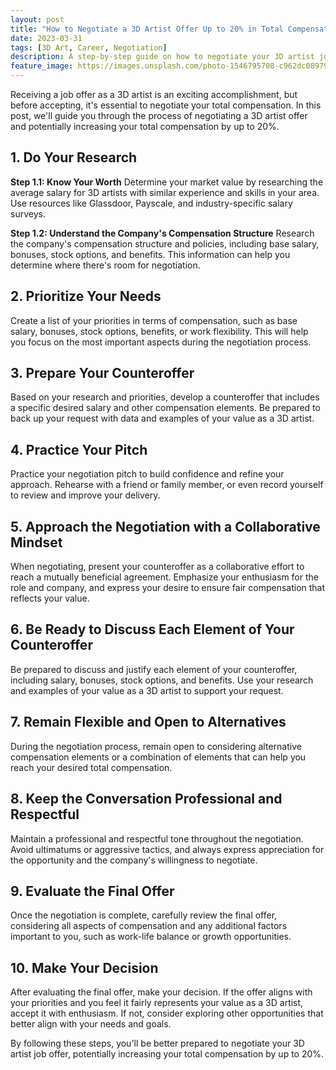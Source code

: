```yaml
---
layout: post
title: "How to Negotiate a 3D Artist Offer Up to 20% in Total Compensation"
date: 2023-03-31
tags: [3D Art, Career, Negotiation]
description: A step-by-step guide on how to negotiate your 3D artist job offer and potentially increase your total compensation by up to 20%.
feature_image: https://images.unsplash.com/photo-1546795708-c962dc089798?ixlib=rb-4.0.3&ixid=MnwxMjA3fDB8MHxwaG90by1wYWdlfHx8fGVufDB8fHx8&auto=format&fit=crop&w=1470&q=80
---
```


Receiving a job offer as a 3D artist is an exciting accomplishment, but before accepting, it's essential to negotiate your total compensation. In this post, we'll guide you through the process of negotiating a 3D artist offer and potentially increasing your total compensation by up to 20%.

<!--more-->

## 1. Do Your Research

**Step 1.1: Know Your Worth**
Determine your market value by researching the average salary for 3D artists with similar experience and skills in your area. Use resources like Glassdoor, Payscale, and industry-specific salary surveys.

**Step 1.2: Understand the Company's Compensation Structure**
Research the company's compensation structure and policies, including base salary, bonuses, stock options, and benefits. This information can help you determine where there's room for negotiation.

## 2. Prioritize Your Needs

Create a list of your priorities in terms of compensation, such as base salary, bonuses, stock options, benefits, or work flexibility. This will help you focus on the most important aspects during the negotiation process.

## 3. Prepare Your Counteroffer

Based on your research and priorities, develop a counteroffer that includes a specific desired salary and other compensation elements. Be prepared to back up your request with data and examples of your value as a 3D artist.

## 4. Practice Your Pitch

Practice your negotiation pitch to build confidence and refine your approach. Rehearse with a friend or family member, or even record yourself to review and improve your delivery.

## 5. Approach the Negotiation with a Collaborative Mindset

When negotiating, present your counteroffer as a collaborative effort to reach a mutually beneficial agreement. Emphasize your enthusiasm for the role and company, and express your desire to ensure fair compensation that reflects your value.

## 6. Be Ready to Discuss Each Element of Your Counteroffer

Be prepared to discuss and justify each element of your counteroffer, including salary, bonuses, stock options, and benefits. Use your research and examples of your value as a 3D artist to support your request.

## 7. Remain Flexible and Open to Alternatives

During the negotiation process, remain open to considering alternative compensation elements or a combination of elements that can help you reach your desired total compensation.

## 8. Keep the Conversation Professional and Respectful

Maintain a professional and respectful tone throughout the negotiation. Avoid ultimatums or aggressive tactics, and always express appreciation for the opportunity and the company's willingness to negotiate.

## 9. Evaluate the Final Offer

Once the negotiation is complete, carefully review the final offer, considering all aspects of compensation and any additional factors important to you, such as work-life balance or growth opportunities.

## 10. Make Your Decision

After evaluating the final offer, make your decision. If the offer aligns with your priorities and you feel it fairly represents your value as a 3D artist, accept it with enthusiasm. If not, consider exploring other opportunities that better align with your needs and goals.

By following these steps, you'll be better prepared to negotiate your 3D artist job offer, potentially increasing your total compensation by up to 20%.
